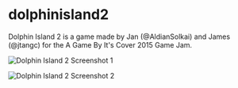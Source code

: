 # dolphinisland2
Dolphin Island 2 is a game made by Jan (@AldianSolkai) and James (@jtangc) for the A Game By It's Cover 2015 Game Jam.

![Dolphin Island 2 Screenshot 1](https://img.itch.zone/aW1hZ2UvMzA4NjYvMTQwMzc5LnBuZw==/original/XAziDn.png)

![Dolphin Island 2 Screenshot 2](https://img.itch.zone/aW1hZ2UvMzA4NjYvMTQwMzk2LmdpZg==/original/oDZlJ4.gif)
